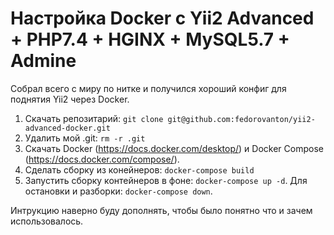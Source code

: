 # Настройка Docker с Yii2 Advanced + PHP7.4 + HGINX + MySQL5.7 + Admine

Собрал всего с миру по нитке и получился хороший конфиг для поднятия Yii2 через Docker.

1. Скачать репозитарий: `git clone git@github.com:fedorovanton/yii2-advanced-docker.git`
2. Удалить мой .git: `rm -r .git`
3. Скачать Docker (https://docs.docker.com/desktop/) и Docker Compose (https://docs.docker.com/compose/).
4. Сделать сборку из конейнеров: `docker-compose build`
5. Запустить сборку контейнеров в фоне: `docker-compose up -d`. Для остановки и разборки: `docker-compose down`.

Интрукцию наверно буду дополнять, чтобы было понятно что и зачем использовалось.